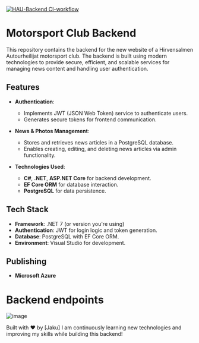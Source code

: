 [![HAU-Backend CI-workflow](https://github.com/jakulahtinen/hau-backend/actions/workflows/dotnet.yml/badge.svg)](https://github.com/jakulahtinen/hau-backend/actions/workflows/dotnet.yml)

# Motorsport Club Backend

This repository contains the backend for the new website of a Hirvensalmen Autourheilijat motorsport club. The backend is built using modern technologies to provide secure, efficient, and scalable services for managing news content and handling user authentication.

## Features

- **Authentication**:
  - Implements JWT (JSON Web Token) service to authenticate users.
  - Generates secure tokens for frontend communication.

- **News & Photos Management**:
  - Stores and retrieves news articles in a PostgreSQL database.
  - Enables creating, editing, and deleting news articles via admin functionality.

- **Technologies Used**:
  - **C#**, **.NET**, **ASP.NET Core** for backend development.
  - **EF Core ORM** for database interaction.
  - **PostgreSQL** for data persistence.

## Tech Stack

- **Framework**: .NET 7 (or version you're using)
- **Authentication**: JWT for login logic and token generation.
- **Database**: PostgreSQL with EF Core ORM.
- **Environment**: Visual Studio for development.

## Publishing

- **Microsoft Azure**

# Backend endpoints
![image](https://github.com/user-attachments/assets/92a1fd87-db90-4c9b-8645-040275ba3508)



Built with ❤️ by [Jaku] I am continuously learning new technologies and improving my skills while building this backend!
